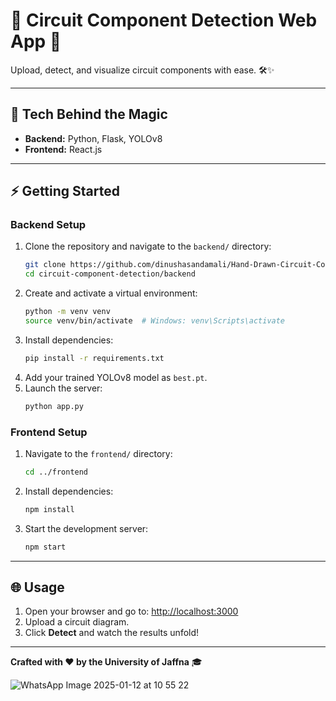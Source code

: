 # 🌟 Circuit Component Detection Web App 🌟  

 Upload, detect, and visualize circuit components with ease. 🛠️✨

---

## 🚀 Tech Behind the Magic  

- **Backend:** Python, Flask, YOLOv8  
- **Frontend:** React.js

---

## ⚡ Getting Started  

### Backend Setup  
1. Clone the repository and navigate to the `backend/` directory:  
   ```bash
   git clone https://github.com/dinushasandamali/Hand-Drawn-Circuit-Component-Detection-and-Classification.git  
   cd circuit-component-detection/backend  
   ```  
2. Create and activate a virtual environment:  
   ```bash
   python -m venv venv  
   source venv/bin/activate  # Windows: venv\Scripts\activate  
   ```  
3. Install dependencies:  
   ```bash
   pip install -r requirements.txt  
   ```  
4. Add your trained YOLOv8 model as `best.pt`.  
5. Launch the server:  
   ```bash
   python app.py  
   ```  

### Frontend Setup  
1. Navigate to the `frontend/` directory:  
   ```bash
   cd ../frontend  
   ```  
2. Install dependencies:  
   ```bash
   npm install  
   ```  
3. Start the development server:  
   ```bash
   npm start  
   ```  

---

## 🌐 Usage  

1. Open your browser and go to: [http://localhost:3000](http://localhost:3000)  
2. Upload a circuit diagram.  
3. Click **Detect** and watch the results unfold!  

---

**Crafted with ❤️ by the University of Jaffna** 🎓  

![WhatsApp Image 2025-01-12 at 10 55 22](https://github.com/user-attachments/assets/7c7f53c2-a742-48e3-bbf6-66c9e74ffd33)

